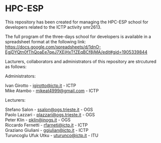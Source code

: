 HPC-ESP
=======

This repository has been created for managing the HPC-ESP school for developers related to the ICTP activity smr2613.

The full program of the three-days school for developers is available in a spreadsheet format at the following link:
https://docs.google.com/spreadsheets/d/1dnO-EgjDYQtn0fThQoaEe7qeJ7XEjHxTfZEqBCf8jMA/edit#gid=1905339844

Lacturers, collaborators and administrators of this repository are strcutured as follows:

Administrators:

Ivan Girotto - igirotto@ictp.it - ICTP   
Mike Atambo  - mikeat4999@gmail.com - ICTP  


Lecturers:

Stefano Salon - ssalon@ogs.trieste.it - OGS  
Paolo Lazzari - plazzari@ogs.trieste.it - OGS  
Peter Klin - pklin@inogs.it - OGS  
Riccardo Fernetti - rfarneti@ictp.it - ICTP  
Graziano Giuliani - ggiulian@ictp.it - ICTP  
Turuncoglu Ufuk Utku - uturunco@ictp.it - ITU  

